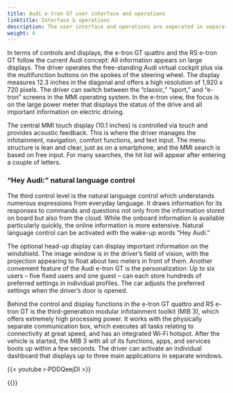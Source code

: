 ```yaml
---
title: Audi e-tron GT user interface and operations
linktitle: Interface & operations
description: The user interface and operations are seperated in separate areas in the Audi e-tron GT / Audi RS e-tron GT.
weight: 4
---
```


In terms of controls and displays, the e-tron GT quattro and the RS e-tron GT follow the current Audi concept: All information appears on large displays. The driver operates the free-standing Audi virtual cockpit plus via the multifunction buttons on the spokes of the steering wheel. The display measures 12.3 inches in the diagonal and offers a high resolution of 1,920 x 720 pixels. The driver can switch between the “classic,” “sport,” and “e-tron” screens in the MMI operating system. In the e-tron view, the focus is on the large power meter that displays the status of the drive and all important information on electric driving.

The central MMI touch display (10.1 inches) is controlled via touch and provides acoustic feedback. This is where the driver manages the infotainment, navigation, comfort functions, and text input. The menu structure is lean and clear, just as on a smartphone, and the MMI search is based on free input. For many searches, the hit list will appear after entering a couple of letters.

### “Hey Audi:” natural language control

The third control level is the natural language control which understands numerous expressions from everyday language. It draws information for its responses to commands and questions not only from the information stored on board but also from the cloud. While the onboard information is available particularly quickly, the online information is more extensive. Natural language control can be activated with the wake-up words “Hey Audi.”

The optional head-up display can display important information on the windshield. The image window is in the driver’s field of vision, with the projection appearing to float about two meters in front of them. Another convenient feature of the Audi e-tron GT is the personalization: Up to six users – five fixed users and one guest – can each store hundreds of preferred settings in individual profiles. The car adjusts the preferred settings when the driver’s door is opened.

Behind the control and display functions in the e-tron GT quattro and RS e-tron GT is the third-generation modular infotainment toolkit (MIB 3), which offers extremely high processing power. It works with the physically separate communication box, which executes all tasks relating to connectivity at great speed, and has an integrated Wi-Fi hotspot. After the vehicle is started, the MIB 3 with all of its functions, apps, and services boots up within a few seconds. The driver can activate an individual dashboard that displays up to three main applications in separate windows.

{{< youtube r-PDDQeejDI >}}


{{<children description="true" />}}
